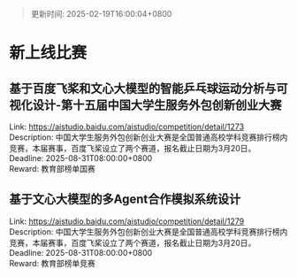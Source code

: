 > 更新时间: 2025-02-19T16:00:04+0800 

# 新上线比赛


## 基于百度飞桨和文心大模型的智能乒乓球运动分析与可视化设计-第十五届中国大学生服务外包创新创业大赛
Link: https://aistudio.baidu.com/aistudio/competition/detail/1273  
Description: 中国大学生服务外包创新创业大赛是全国普通高校学科竞赛排行榜内竞赛，本届赛事，百度飞桨设立了两个赛道，报名截止日期为3月20日。  
Deadline: 2025-08-31T08:00:00+0800  
Reward: 教育部榜单国赛  

## 基于文心大模型的多Agent合作模拟系统设计
Link: https://aistudio.baidu.com/aistudio/competition/detail/1279  
Description: 中国大学生服务外包创新创业大赛是全国普通高校学科竞赛排行榜内竞赛，本届赛事，百度飞桨设立了两个赛道，报名截止日期为3月20日。  
Deadline: 2025-08-31T08:00:00+0800  
Reward: 教育部榜单竞赛  

